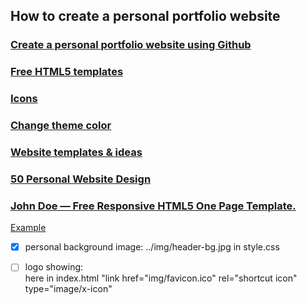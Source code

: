 ## How to create a personal portfolio website
### [Create a personal portfolio website using Github](https://towardsdatascience.com/how-to-create-a-stunning-personal-portfolio-website-for-free-50ec15b059dd)
### [Free HTML5 templates](https://html5up.net/ )
### [Icons](https://fontawesome.com/)
### [Change theme color](https://www.youtube.com/watch?v=-ob7qknokTM)
### [Website templates & ideas](https://blog.prototypr.io/25-best-free-personal-website-templates-and-resources-8c4101761ba)
### [50 Personal Website Design](https://www.mockplus.com/blog/post/personal-website-design-examples/?r=trista)
### [John Doe — Free Responsive HTML5 One Page Template.](https://themewagon.com/themes/johndoe-free-one-page-portfolio-website-template/)
[Example](http://mrd-global.net/)

- [x] personal background image: ../img/header-bg.jpg in style.css  
- [ ] logo showing:   
  here in index.html "link href="img/favicon.ico" rel="shortcut icon" type="image/x-icon"  


